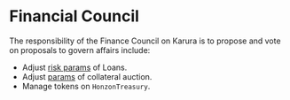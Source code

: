 # Financial Council

The responsibility of the Finance Council on Karura is to propose and vote on proposals to govern affairs include:

* Adjust [risk params](../../defi-hub/kusd-stablecoin/stability-and-liquidation/adjust-risk-parameters.md) of Loans.
* Adjust [params]() of collateral auction.
* Manage tokens on `HonzonTreasury`.
